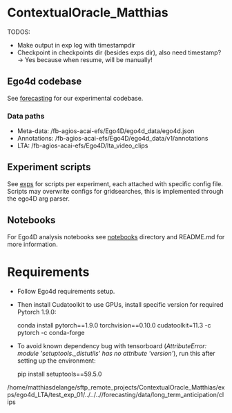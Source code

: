 # ContextualOracle_Matthias

TODOS:
- Make output in exp log with timestampdir
- Checkpoint in checkpoints dir (besides exps dir), also need timestamp? -> Yes because when resume, will be manually!

## Ego4d codebase
See [forecasting](forecasting) for our experimental codebase.

### Data paths
- Meta-data: /fb-agios-acai-efs/Ego4D/ego4d_data/ego4d.json
- Annotations: /fb-agios-acai-efs/Ego4D/ego4d_data/v1/annotations
- LTA: /fb-agios-acai-efs/Ego4D/lta_video_clips
## Experiment scripts
See [exps](exps) for scripts per experiment, each attached with specific config file.
Scripts may overwrite configs for gridsearches, this is implemented through the ego4D arg parser.

## Notebooks
For Ego4D analysis notebooks see [notebooks](notebooks) directory and README.md for more information.

# Requirements
- Follow Ego4d requirements setup.
- Then install Cudatoolkit to use GPUs, install specific version for required Pytorch 1.9.0:


    conda install pytorch==1.9.0 torchvision==0.10.0 cudatoolkit=11.3 -c pytorch -c conda-forge

- To avoid known dependency bug with tensorboard (*AttributeError: module 'setuptools._distutils' has no attribute 'version'*), run this after setting up the environment:
  
  
    pip install setuptools==59.5.0


/home/matthiasdelange/sftp_remote_projects/ContextualOracle_Matthias/exps/ego4d_LTA/test_exp_01/../../..//forecasting/data/long_term_anticipation/clips